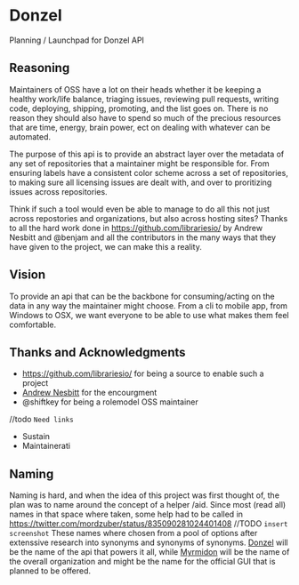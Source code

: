 # Donzel
Planning / Launchpad for Donzel API

## Reasoning
Maintainers of OSS have a lot on their heads whether it be keeping a healthy work/life balance, triaging issues, reviewing pull requests, writing code, deploying, shipping, promoting, and the list goes on.
There is no reason they should also have to spend so much of the precious resources that are time, energy, brain power, ect on dealing with whatever can be automated.

The purpose of this api is to provide an abstract layer over the metadata of any set of repositories that a maintainer might be responsible for. From ensuring labels have a consistent color scheme across a set of repositories, to making sure all licensing issues are dealt with, and over to proritizing issues across repositories.

Think if such a tool would even be able to manage to do all this not just across repostories and organizations, but also across hosting sites?
Thanks to all the hard work done in https://github.com/librariesio/ by Andrew Nesbitt and @benjam and all the contributors in the many ways that they have given to the project, we can make this a reality.

## Vision
To provide an api that can be the backbone for consuming/acting on the data in any way the maintainer might choose.
From a cli to mobile app, from Windows to OSX, we want everyone to be able to use what makes them feel comfortable.

## Thanks and Acknowledgments
- https://github.com/librariesio/ for being a source to enable such a project
- [Andrew Nesbitt](https://github.com/andrew) for the encourgment
- @shiftkey for being a rolemodel OSS maintainer

//todo `Need links`
- Sustain
- Maintainerati

## Naming
Naming is hard, and when the idea of this project was first thought of, the plan was to name around the concept of a helper /aid. Since most (read all) names in that space where taken, some help had to be called in
https://twitter.com/mordzuber/status/835090281024401408
//TODO `insert screenshot`
These names where chosen from a pool of options after extenssive research into synonyms and synonyms of synonyms.
[Donzel](https://www.merriam-webster.com/dictionary/donzel) will be the name of the api that powers it all, while [Myrmidon](https://www.merriam-webster.com/dictionary/myrmidon) will be the name of the overall organization and might be the name for the official GUI that is planned to be offered.
